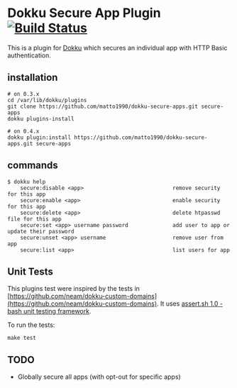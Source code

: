 # Dokku Secure App Plugin [![Build Status](https://travis-ci.org/matto1990/dokku-secure-apps.svg?branch=master)](https://travis-ci.org/matto1990/dokku-secure-apps)

This is a plugin for [Dokku](https://github.com/progrium/dokku) which secures an individual app with HTTP Basic authentication.

## installation

```shell
# on 0.3.x
cd /var/lib/dokku/plugins
git clone https://github.com/matto1990/dokku-secure-apps.git secure-apps
dokku plugins-install

# on 0.4.x
dokku plugin:install https://github.com/matto1990/dokku-secure-apps.git secure-apps
```

## commands

```shell
$ dokku help
    secure:disable <app>                            remove security for this app
    secure:enable <app>                             enable security for this app
    secure:delete <app>                             delete htpasswd file for this app
    secure:set <app> username password              add user to app or update their password
    secure:unset <app> username                     remove user from app
    secure:list <app>                               list users for app
```

## Unit Tests

This plugins test were inspired by the tests in [https://github.com/neam/dokku-custom-domains](https://github.com/neam/dokku-custom-domains). It uses [assert.sh 1.0 - bash unit testing framework](http://github.com/lehmannro/assert.sh).

To run the tests:

```
make test
```

## TODO

- Globally secure all apps (with opt-out for specific apps)
